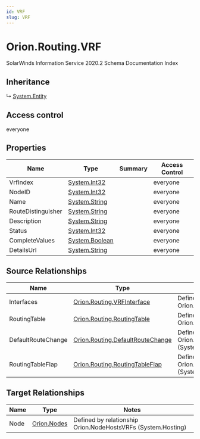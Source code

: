```yaml
---
id: VRF
slug: VRF
---
```


# Orion.Routing.VRF

SolarWinds Information Service 2020.2 Schema Documentation Index

## Inheritance

↳ [System.Entity](./../System/Entity)

## Access control

everyone

## Properties

| Name | Type | Summary | Access Control |
| ------ | ------ | ------ | ------ |
| VrfIndex | [System.Int32](https://docs.microsoft.com/en-us/dotnet/api/system.int32) |  | everyone |
| NodeID | [System.Int32](https://docs.microsoft.com/en-us/dotnet/api/system.int32) |  | everyone |
| Name | [System.String](https://docs.microsoft.com/en-us/dotnet/api/system.string) |  | everyone |
| RouteDistinguisher | [System.String](https://docs.microsoft.com/en-us/dotnet/api/system.string) |  | everyone |
| Description | [System.String](https://docs.microsoft.com/en-us/dotnet/api/system.string) |  | everyone |
| Status | [System.Int32](https://docs.microsoft.com/en-us/dotnet/api/system.int32) |  | everyone |
| CompleteValues | [System.Boolean](https://docs.microsoft.com/en-us/dotnet/api/system.boolean) |  | everyone |
| DetailsUrl | [System.String](https://docs.microsoft.com/en-us/dotnet/api/system.string) |  | everyone |

## Source Relationships

| Name | Type | Notes |
| ------ | ------ | ------ |
| Interfaces | [Orion.Routing.VRFInterface](./../Orion.Routing/VRFInterface) | Defined by relationship Orion.VRFHostsVRFInterfaces (System.Hosting) |
| RoutingTable | [Orion.Routing.RoutingTable](./../Orion.Routing/RoutingTable) | Defined by relationship Orion.VRFHostsRoutingTable (System.Hosting) |
| DefaultRouteChange | [Orion.Routing.DefaultRouteChange](./../Orion.Routing/DefaultRouteChange) | Defined by relationship Orion.VRFReferencesRoutingDefaultRouteChange (System.Reference) |
| RoutingTableFlap | [Orion.Routing.RoutingTableFlap](./../Orion.Routing/RoutingTableFlap) | Defined by relationship Orion.VRFReferencesRoutingTableFlap (System.Reference) |

## Target Relationships

| Name | Type | Notes |
| ------ | ------ | ------ |
| Node | [Orion.Nodes](./../Orion/Nodes) | Defined by relationship Orion.NodeHostsVRFs (System.Hosting) |

